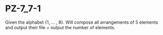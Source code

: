 # PZ-7_7-1
Given the alphabet {1, ... , 8}. Will compose all arrangements of 5 elements and output their file + output the number of elements.
